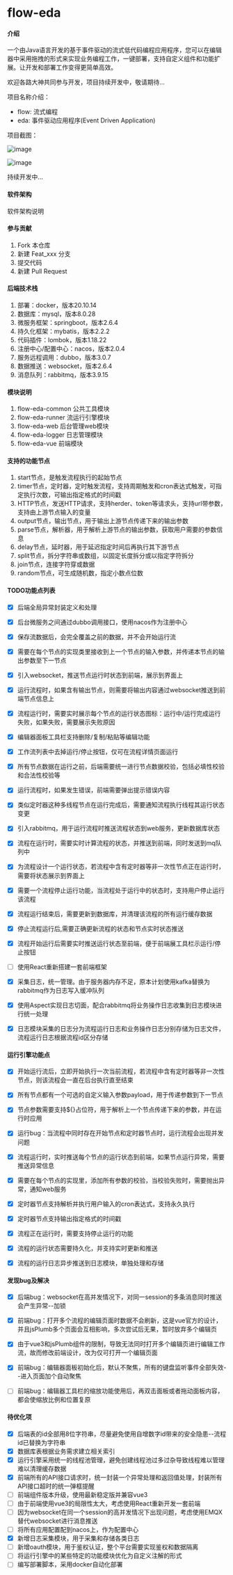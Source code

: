 # flow-eda#### 介绍一个由Java语言开发的基于事件驱动的流式低代码编程应用程序，您可以在编辑器中采用拖拽的形式来实现业务编程工作，一键部署，支持自定义组件和功能扩展。让开发和部署工作变得更简单高效。欢迎各路大神共同参与开发，项目持续开发中，敬请期待...项目名称介绍：- flow: 流式编程- eda: 事件驱动应用程序(Event Driven Application)项目截图：![image](./flow-eda-common/img/flows.png)![image](./flow-eda-common/img/editor.png)持续开发中...#### 软件架构软件架构说明#### 参与贡献1.  Fork 本仓库2.  新建 Feat_xxx 分支3.  提交代码4.  新建 Pull Request#### 后端技术栈1. 部署：docker，版本20.10.142. 数据库：mysql，版本8.0.283. 微服务框架：springboot，版本2.6.44. 持久化框架：mybatis，版本2.2.25. 代码插件：lombok，版本1.18.226. 注册中心/配置中心：nacos，版本2.0.47. 服务远程调用：dubbo，版本3.0.78. 数据推送：websocket，版本2.6.49. 消息队列：rabbitmq，版本3.9.15#### 模块说明1. flow-eda-common 公共工具模块2. flow-eda-runner 流运行引擎模块3. flow-eda-web 后台管理web模块4. flow-eda-logger 日志管理模块5. flow-eda-vue 前端模块#### 支持的功能节点1.  start节点，是触发流程执行的起始节点2.  timer节点，定时器，定时触发流程，支持周期触发和cron表达式触发，可指定执行次数，可输出指定格式的时间戳3.  HTTP节点，发送HTTP请求，支持herder、token等请求头，支持url带参数，支持由上游节点输入的变量4.  output节点，输出节点，用于输出上游节点传递下来的输出参数5.  parse节点，解析器，用于解析上游节点的输出参数，获取用户需要的参数信息6.  delay节点，延时器，用于延迟指定时间后再执行其下游节点7.  split节点，拆分字符串或数组，以固定长度拆分或以指定字符拆分8.  join节点，连接字符穿或数据9.  random节点，可生成随机数，指定小数点位数#### TODO功能点列表- [x] 后端全局异常封装定义和处理- [x] 后台微服务之间通过dubbo调用接口，使用nacos作为注册中心- [x] 保存流数据后，会完全覆盖之前的数据，并不会开始运行流- [x] 需要在每个节点的实现类里接收到上一个节点的输入参数，并传递本节点的输出参数至下一节点- [x] 引入websocket，推送节点运行时状态到前端，展示到界面上- [x] 运行流程时，如果含有输出节点，则需要将输出内容通过websocket推送到前端节点信息上- [x] 流程运行时，需要实时展示每个节点的运行状态图标：运行中/运行完成运行失败，如果失败，需要展示失败原因- [x] 编辑器面板工具栏支持删除/复制/粘贴等编辑功能- [x] 工作流列表中去掉运行/停止按钮，仅可在流程详情页面运行- [x] 所有节点数据在运行之前，后端需要统一进行节点数据校验，包括必填性校验和合法性校验等- [x] 运行流程时，如果发生错误，前端需要弹出提示错误内容- [x] 类似定时器这种多线程节点在运行完成后，需要通知流程执行线程其运行状态变更- [x] 引入rabbitmq，用于运行流程时推送流程状态到web服务，更新数据库状态- [x] 流程在运行时，需要实时计算流程的状态，并推送到前端，同时发送到mq队列中- [x] 为流程设计一个运行状态，若流程中含有定时器等非一次性节点正在运行时，需要将状态展示到界面上- [x] 需要一个流程停止运行功能，当流程处于运行中的状态时，支持用户停止运行该流程- [x] 流程运行结束后，需要更新到数据库，并清理该流程的所有运行缓存数据- [x] 停止流程运行后,需要正确更新流程的状态和节点实时状态推送- [x] 流程开始运行后需要实时推送运行状态至前端，便于前端展工具栏示运行/停止按钮- [ ] 使用React重新搭建一套前端框架- [x] 采集日志，统一管理。由于服务器内存不足，原本计划使用kafka替换为rabbitmq作为日志写入缓冲队列- [x] 使用Aspect实现日志切面，配合rabbitmq将业务操作日志收集到日志模块进行统一处理- [x] 日志模块采集的日志分为流程运行日志和业务操作日志分别存储为日志文件，流程运行日志根据流程id区分存储#### 运行引擎功能点- [x] 开始运行流后，立即开始执行一次当前流程，若流程中含有定时器等非一次性节点，则该流程会一直在后台执行直至结束- [x] 所有节点都有一个可选的自定义输入参数payload，用于传递参数到下一节点- [x] 节点参数需要支持${}占位符，用于解析上一个节点传递下来的参数，并在运行时应用- [x] 运行bug：当流程中同时存在开始节点和定时器节点时，运行流程会出现并发问题- [x] 流程运行时，实时推送每个节点的运行状态到前端，如果节点运行异常，需要推送异常信息- [x] 需要在每个节点的实现里，添加所有参数的校验，当校验失败时，需要抛出异常，通知web服务- [x] 定时器节点支持解析并执行用户输入的cron表达式，支持永久执行- [x] 定时器节点支持输出指定格式的时间戳- [x] 流程正在运行时，需要支持停止运行的功能- [x] 流程的运行状态需要持久化，并支持实时更新和推送- [x] 流程的运行日志异步推送到日志模块，单独处理和存储#### 发现bug及解决- [x] 后端bug：websocket在高并发情况下，对同一session的多条消息同时推送会产生异常--加锁- [x] 前端bug：打开多个流程的编辑页面时数据不会刷新，这是vue官方的设计，并且jsPlumb多个页面会互相影响，多次尝试后无果，暂时放弃多个编辑页- [x] 由于vue3和jsPlumb组件的限制，导致无法同时打开多个编辑页进行编辑工作流，故而修改前端设计，改为仅可打开一个编辑页面- [x] 前端bug：编辑器面板初始化后，默认不聚焦，所有的键盘监听事件全部失效--进入页面加个自动聚焦- [ ] 前端bug：编辑器工具栏的缩放功能使用后，再双击面板或者拖动面板内容，都会使缩放比例和位置复原#### 待优化项- [x] 后端表的id全部用8位字符串，尽量避免使用自增数字id带来的安全隐患--流程id已替换为字符串- [x] 数据库表根据业务需求建立相关索引- [x] 运行引擎采用统一的线程池管理，避免创建线程池过多过杂导致线程难以管理难以清理缓存数据- [x] 前端所有的API接口请求时，统一封装一个异常处理和返回值处理，封装所有API接口超时的统一弹框提醒- [ ] 前端组件版本升级，使用最新稳定版并兼容vue3- [ ] 由于前端使用vue3的局限性太大，考虑使用React重新开发一套前端- [ ] 因为websocket在同一个session的高并发情况下出现问题，考虑使用EMQX替代websocket进行消息推送- [ ] 将所有应用配置配到nacos上，作为配置中心- [x] 新增日志采集模块，用于采集和存储各类日志- [ ] 新增oauth模块，用于鉴权认证，整个平台需要实现鉴权和数据隔离- [ ] 将运行引擎中的某些特定的功能模块优化为自定义注解的形式- [ ] 编写部署脚本，采用docker自动化部署